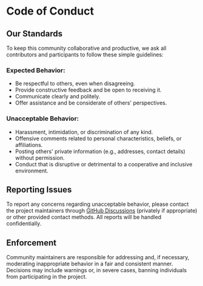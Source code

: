 # Code of Conduct

## Our Standards

To keep this community collaborative and productive, we ask all contributors and participants to follow these simple guidelines:

### Expected Behavior:
- Be respectful to others, even when disagreeing.
- Provide constructive feedback and be open to receiving it.
- Communicate clearly and politely.
- Offer assistance and be considerate of others' perspectives.

### Unacceptable Behavior:
- Harassment, intimidation, or discrimination of any kind.
- Offensive comments related to personal characteristics, beliefs, or affiliations.
- Posting others' private information (e.g., addresses, contact details) without permission.
- Conduct that is disruptive or detrimental to a cooperative and inclusive environment.

## Reporting Issues
To report any concerns regarding unacceptable behavior, please contact the project maintainers through [GitHub Discussions](https://github.com/zamweis/t-display-s3-tetris/discussions) (privately if appropriate) or other provided contact methods. All reports will be handled confidentially.

## Enforcement
Community maintainers are responsible for addressing and, if necessary, moderating inappropriate behavior in a fair and consistent manner. Decisions may include warnings or, in severe cases, banning individuals from participating in the project.
